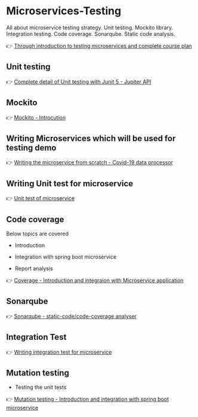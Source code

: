 # Microservices-Testing
 All about microservice testing strategy. Unit testing. Mockito library. Integration testing. Code coverage. Sonarqube. Static code analysis.
 
 👉 [Through introduction to testing microservices and complete course plan](https://youtu.be/1vWWgwELQWM)


## Unit testing

👉 [Complete detail of Unit testing with Junit 5 - Jupiter API](https://www.youtube.com/playlist?list=PLq3uEqRnr_2GYMK6_WEYRlT5kyD8qx98M)

## Mockito

👉 [Mockito - Introcution]()

## Writing Microservices which will be used for testing demo

👉 [Writing the microservice from scratch - Covid-19 data processor]()

## Writing Unit test for microservice

👉 [Unit test of microservice]()

## Code coverage

Below topics are covered

* Introduction

* Integration with spring boot microservice

* Report analysis

👉 [Coverage - Introduction and integraion with Microservice application]()

## Sonarqube

👉 [Sonarqube - static-code/code-coverage analyser]()

## Integration Test 

👉 [Writing integration test for microservice]()

## Mutation testing

* Testing the unit tests

👉 [Mutation testing - Introduction and integration with spring boot microservice]()
